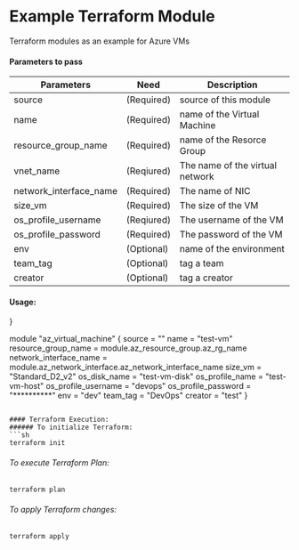 # Example Terraform Module

Terraform modules as an example for Azure VMs


#### Parameters to pass
| Parameters | Need | Description
| ------ | ------ | ------ |
source |(Required)|source of this module
name|(Required)|name of the Virtual Machine
resource_group_name|(Required)|name of the Resorce Group
vnet_name|(Reqiured)|The name of the virtual network
network_interface_name|(Required)|The name of NIC
size_vm|(Required)|The size of the VM
os_profile_username|(Reqiured)|The username of the VM
os_profile_password|(Required)|The password of the VM
env|(Optional)|name of the environment
team_tag|(Optional)|tag a team
creator|(Optional)|tag a creator

#### Usage:
}

module "az_virtual_machine" {
  source                 = ""
  name                   = "test-vm"
  resource_group_name    = module.az_resource_group.az_rg_name
  network_interface_name = module.az_network_interface.az_network_interface_name
  size_vm                = "Standard_D2_v2"
  os_disk_name           = "test-vm-disk"
  os_profile_name        = "test-vm-host"
  os_profile_username    = "devops"
  os_profile_password    = "**********"
  env                    = "dev"
  team_tag               = "DevOps"
  creator                = "test"
}
```

#### Terraform Execution:
###### To initialize Terraform:
```sh
terraform init
```

###### To execute Terraform Plan:
```sh
terraform plan
```

###### To apply Terraform changes:
```sh
terraform apply
```
